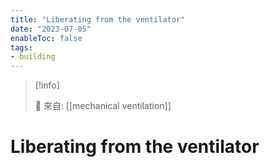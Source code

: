 ```yaml
---
title: "Liberating from the ventilator"
date: "2023-07-05"
enableToc: false
tags:
- building
---
```


> [!info]
>
> 🌱 來自: [[mechanical ventilation]]

# Liberating from the ventilator


